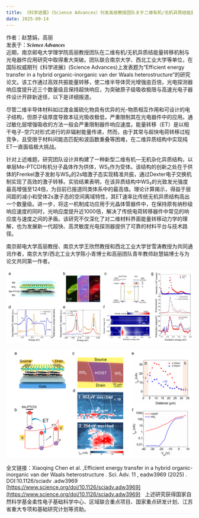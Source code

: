 ```yaml
---
title: 《科学进展》（Science Advances）刊发高丽教授团队关于二维有机/无机异质结能量转移与光电器件最新进展
date: 2025-09-14
---
```


作者：赵慧娟，高丽  
发表于：<font face="times">**_Science Advances_**</font>  
近期，南京邮电大学理学院高丽教授团队在二维有机/无机异质结能量转移机制与光电器件应用研究中取得重大突破。团队联合南京大学、西北工业大学等单位，在国际权威期刊《科学进展》(Science Advances)上发表题为“Efficient energy transfer in a hybrid organic-inorganic van der Waals heterostructure”的研究论文。该工作通过高效共振能量转移，使二维半导体荧光增强逾百倍，光电探测器响应度提升近三个数量级且保持超快响应，为突破原子级吸收极限与高速光电子器件设计开辟新途径，以下是详细报道。
<!--more-->

尽管二维半导体材料如过渡金属硫化物具有优异的光-物质相互作用和可设计的电子结构，但原子级厚度导致本征光吸收极低，严重限制其在光电器件中的应用。通过敏化层增强吸收的方法一般会严重限制器件响应速度。能量转移（ET）是以相干电子-空穴对形式进行的非辐射能量传递，然而，由于其常与超快电荷转移过程竞争，且受限于材料间能态匹配和波函数重叠等困难，在二维异质结构中实现纯ET一直面临极大挑战。    

针对上述难题，研究团队设计并构建了一种新型二维有机—无机杂化异质结构，以单层Me-PTCDI有机分子晶体作为供体，WS₂作为受体。该结构的创新之处在于供体的Frenkel激子发射与WS₂的2s暗激子态实现精准共振，通过Dexter电子交换机制实现了高效的激子转移。实验结果表明，在该异质结构中WS₂的光致发光强度最高增强至124倍，为目前已报道同类体系中的最高值。理论计算揭示，得益于层间距的减小和受体2s激子态的空间离域特性，其ET速率比传统无机异质结构高出一个数量级。进一步，将这一机制成功应用于光晶体管器件中，在保持原有纳秒级响应速度的同时，光响应度提升近1000倍，解决了传统电荷转移器件中常见的响应度与速度之间的矛盾。该研究不仅深化了对二维材料界面能量转移动力学的理解，也为发展新一代超快、高灵敏度光电探测器提供了可靠的材料平台与技术路径。    

南京邮电大学高丽教授、南京大学王欣然教授和西北工业大学甘雪涛教授为共同通讯作者，南京大学/西北工业大学陈小青博士和高丽团队青年教师赵慧娟博士与为论文共同第一作者。

![](0.png "图1 二维有机/无机异质结结构与光学表征")



![](1.png "图2 二维有机/无机异质结光电探测器结构与性能")


全文链接：Xiaoqing Chen et al. ,Efficient energy transfer in a hybrid organic-inorganic van der Waals heterostructure . Sci. Adv. 11 , eadw3969 (2025) . DOI:10.1126/sciadv .adw3969
[https://www.science.org/doi/10.1126/sciadv.adw3969](https://www.science.org/doi/10.1126/sciadv.adw3969)   
上述研究获得国家自然科学基金柔性电子基础科学中心、区域联合重点项目、国家重点研发计划、江苏省重大专项和基础研究计划等资助。